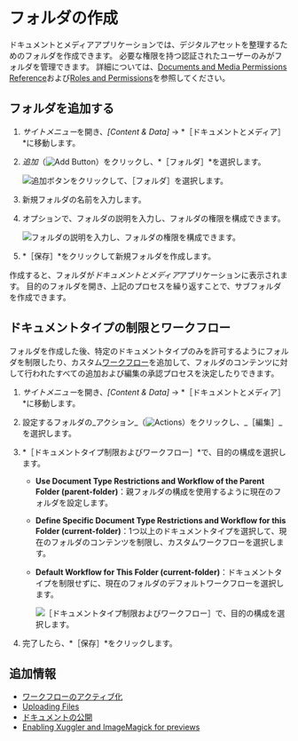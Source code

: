 # フォルダの作成

ドキュメントとメディアアプリケーションでは、デジタルアセットを整理するためのフォルダを作成できます。 必要な権限を持つ認証されたユーザーのみがフォルダを管理できます。 詳細については、[Documents and Media Permissions Reference](../publishing-and-sharing/managing-document-access/documents-and-media-permissions-reference.md)および[Roles and Permissions](../../../users-and-permissions/roles-and-permissions/understanding-roles-and-permissions.md)を参照してください。

## フォルダを追加する

1. *サイトメニュー*を開き、*[Content & Data]* &rarr; *［ドキュメントとメディア］*に移動します。

1. *追加*（![Add Button](../../../images/icon-add.png)）をクリックし、*［フォルダ］*を選択します。

    ![追加ボタンをクリックして、［フォルダ］を選択します。](./creating-folders/images/01.png)

1. 新規フォルダの名前を入力します。

1. オプションで、フォルダの説明を入力し、フォルダの権限を構成できます。

    ![フォルダの説明を入力し、フォルダの権限を構成できます。](./creating-folders/images/02.png)

1. *［保存］*をクリックして新規フォルダを作成します。

作成すると、フォルダが*ドキュメントとメディア*アプリケーションに表示されます。 目的のフォルダを開き、上記のプロセスを繰り返すことで、サブフォルダを作成できます。

## ドキュメントタイプの制限とワークフロー

フォルダを作成した後、特定のドキュメントタイプのみを許可するようにフォルダを制限したり、カスタム[ワークフロー](../../../process-automation/workflow/introduction-to-workflow.md)を追加して、フォルダのコンテンツに対して行われたすべての追加および編集の承認プロセスを決定したりできます。

1. *サイトメニュー*を開き、*[Content & Data]* &rarr; *［ドキュメントとメディア］*に移動します。

1. 設定するフォルダの_アクション_（![Actions](../../../images/icon-actions.png)）をクリックし、_［編集］_を選択します。

1. *［ドキュメントタイプ制限およびワークフロー］*で、目的の構成を選択します。

   * **Use Document Type Restrictions and Workflow of the Parent Folder (parent-folder)**：親フォルダの構成を使用するように現在のフォルダを設定します。

   * **Define Specific Document Type Restrictions and Workflow for this Folder (current-folder)**：1つ以上のドキュメントタイプを選択して、現在のフォルダのコンテンツを制限し、カスタムワークフローを選択します。

   * **Default Workflow for This Folder (current-folder)**：ドキュメントタイプを制限せずに、現在のフォルダのデフォルトワークフローを選択します。

      ![［ドキュメントタイプ制限およびワークフロー］で、目的の構成を選択します。](./creating-folders/images/03.png)

1. 完了したら、*［保存］*をクリックします。

## 追加情報

* [ワークフローのアクティブ化](../../../process-automation/workflow/using-workflows/activating-workflow.md)
* [Uploading Files](./uploading-files.md)
* [ドキュメントの公開](../publishing-and-sharing/publishing-documents.md)
* [Enabling Xuggler and ImageMagick for previews](../../../system-administration/using-the-server-administration-panel/configuring-external-services.md)
